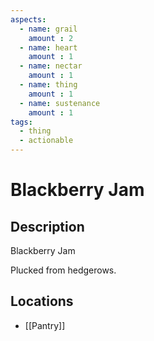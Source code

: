 ```yaml
---
aspects: 
  - name: grail
    amount : 2
  - name: heart
    amount : 1
  - name: nectar
    amount : 1
  - name: thing
    amount : 1
  - name: sustenance
    amount : 1
tags:
  - thing
  - actionable
---
```


# Blackberry Jam

## Description
Blackberry Jam

Plucked from hedgerows.
## Locations
- [[Pantry]]
